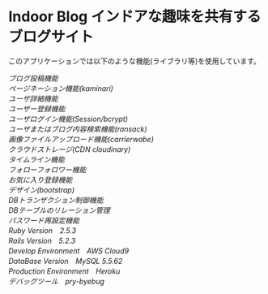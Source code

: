 # Indoor Blog インドアな趣味を共有するブログサイト
このアプリケーションでは以下のような機能(ライブラリ等)を使用しています。  

*ブログ投稿機能*  
*ページネーション機能(kaminari)*  
*ユーザ詳細機能*  
*ユーザー登録機能*  
*ユーザログイン機能(Session/bcrypt)*  
*ユーザまたはブログ内容検索機能(ransack)*  
*画像ファイルアップロード機能(carrierwabe)*  
*クラウドストレージ(CDN cloudinary)*  
*タイムライン機能*  
*フォローフォロワー機能*  
*お気に入り登録機能*  
*デザイン(bootstrap)*  
*DBトランザクション制御機能*  
*DBテーブルのリレーション管理*  
*パスワード再設定機能*  
*Ruby Version　2.5.3*  
*Rails Version　5.2.3*  
*Develop Environment　AWS Cloud9*  
*DataBase Version　MySQL 5.5.62*  
*Production Environment　Heroku*  
*デバッグツール　pry-byebug*  